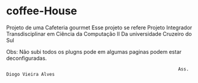 # coffee-House
Projeto de uma Cafeteria gourmet
Esse projeto se refere Projeto Integrador Transdisciplinar em Ciência da Computação II
Da universidade Cruzeiro do Sul 

Obs: Não subi todos os plugns pode em algumas paginas podem estar deconfiguradas.



                                                                    Ass. Diogo Vieira Alves 
